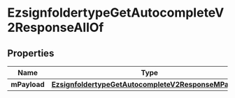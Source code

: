 

# EzsignfoldertypeGetAutocompleteV2ResponseAllOf


## Properties

| Name | Type | Description | Notes |
|------------ | ------------- | ------------- | -------------|
|**mPayload** | [**EzsignfoldertypeGetAutocompleteV2ResponseMPayload**](EzsignfoldertypeGetAutocompleteV2ResponseMPayload.md) |  |  |



